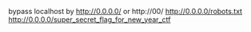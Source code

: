 
bypass localhost by http://0.0.0.0/ or http://00/
http://0.0.0.0/robots.txt
http://0.0.0.0/super_secret_flag_for_new_year_ctf
